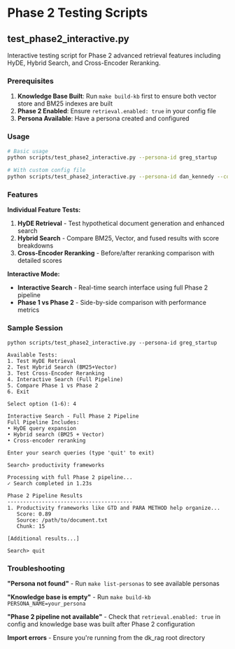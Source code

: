 # Phase 2 Testing Scripts

## test_phase2_interactive.py

Interactive testing script for Phase 2 advanced retrieval features including HyDE, Hybrid Search, and Cross-Encoder Reranking.

### Prerequisites

1. **Knowledge Base Built**: Run `make build-kb` first to ensure both vector store and BM25 indexes are built
2. **Phase 2 Enabled**: Ensure `retrieval.enabled: true` in your config file
3. **Persona Available**: Have a persona created and configured

### Usage

```bash
# Basic usage
python scripts/test_phase2_interactive.py --persona-id greg_startup

# With custom config file
python scripts/test_phase2_interactive.py --persona-id dan_kennedy --config ./config/persona_config.yaml
```

### Features

**Individual Feature Tests:**
1. **HyDE Retrieval** - Test hypothetical document generation and enhanced search
2. **Hybrid Search** - Compare BM25, Vector, and fused results with score breakdowns
3. **Cross-Encoder Reranking** - Before/after reranking comparison with detailed scores

**Interactive Mode:**
- **Interactive Search** - Real-time search interface using full Phase 2 pipeline
- **Phase 1 vs Phase 2** - Side-by-side comparison with performance metrics

### Sample Session

```
python scripts/test_phase2_interactive.py --persona-id greg_startup

Available Tests:
1. Test HyDE Retrieval
2. Test Hybrid Search (BM25+Vector)
3. Test Cross-Encoder Reranking
4. Interactive Search (Full Pipeline)
5. Compare Phase 1 vs Phase 2
6. Exit

Select option (1-6): 4

Interactive Search - Full Phase 2 Pipeline
Full Pipeline Includes:
• HyDE query expansion
• Hybrid search (BM25 + Vector)
• Cross-encoder reranking

Enter your search queries (type 'quit' to exit)

Search> productivity frameworks

Processing with full Phase 2 pipeline...
✓ Search completed in 1.23s

Phase 2 Pipeline Results
----------------------------------------
1. Productivity frameworks like GTD and PARA METHOD help organize...
   Score: 0.89
   Source: /path/to/document.txt
   Chunk: 15

[Additional results...]

Search> quit
```

### Troubleshooting

**"Persona not found"** - Run `make list-personas` to see available personas

**"Knowledge base is empty"** - Run `make build-kb PERSONA_NAME=your_persona`

**"Phase 2 pipeline not available"** - Check that `retrieval.enabled: true` in config and knowledge base was built after Phase 2 configuration

**Import errors** - Ensure you're running from the dk_rag root directory